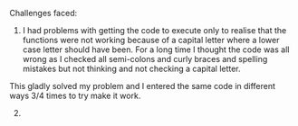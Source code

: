 Challenges faced:
 1) I had problems with getting the code to execute only to realise that the functions were not working because of a capital letter where a lower case letter should have been. For a long time I thought the code was all wrong as I checked all semi-colons and curly braces and spelling mistakes but not thinking and not checking a capital letter.

This gladly solved my problem and I entered the same code in different ways 3/4 times to try make it work.

2)
